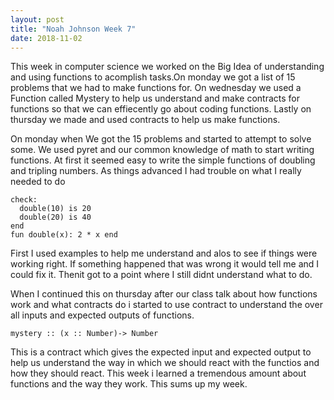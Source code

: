 ```yaml
---
layout: post
title: "Noah Johnson Week 7"
date: 2018-11-02
---
```


This week in computer science we worked on the Big Idea of understanding and using functions to acomplish tasks.On monday we got a list of 15 problems that we had to make functions for. On wednesday we used a Function called Mystery to help us understand and make contracts for functions so that we can effiecently go about coding functions. Lastly on thursday we made and used contracts to help us make functions.

On monday when We got the 15 problems and started to attempt to solve some. We used pyret and our common knowledge of math to start writing functions. At first it seemed easy to write the simple functions of doubling and tripling numbers. As things advanced I had trouble on what I really needed to do 
```
check:
  double(10) is 20 
  double(20) is 40
end
fun double(x): 2 * x end
```
First I used examples to help me understand and alos to see if things were working right. If something happened that was wrong it would tell me and I could fix it. Thenit got to a point where I still didnt understand what to do. 

When I continued this on thursday after our class talk about how functions work and what contracts do i started to use contract to understand the over all inputs and expected outputs of functions. 
```
mystery :: (x :: Number)-> Number
```
This is a contract which gives the expected input and expected output to help us understand the way in which we should react with the functios and how they should react. This week i learned a tremendous amount about functions and the way they work. This sums up my week.
